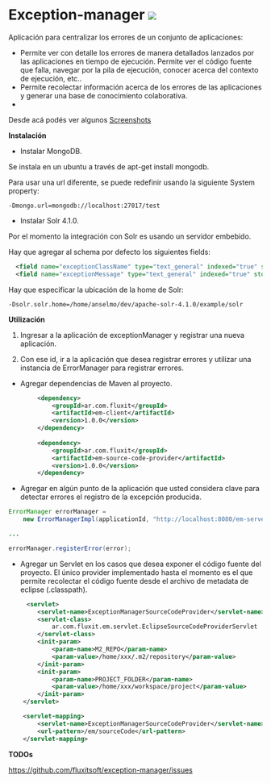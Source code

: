 Exception-manager [![](https://api.travis-ci.org/fluxitsoft/exception-manager.png?branch=master)](http://travis-ci.org/fluxitsoft/exception-manager) 
=====================

Aplicación para centralizar los errores de un conjunto de aplicaciones:
* Permite ver con detalle los errores de manera detallados lanzados por las aplicaciones en tiempo de ejecución. Permite ver el código fuente que falla, navegar por la pila de ejecución, conocer acerca del contexto de ejecución, etc..
* Permite recolectar información acerca de los errores de las aplicaciones y generar una base de conocimiento colaborativa.
* 
Desde acá podés ver algunos  [Screenshots](https://github.com/fluxitsoft/exception-manager/wiki/Screenshots)

**Instalación**

* Instalar MongoDB. 

Se instala en un ubuntu a través de apt-get install mongodb.

Para usar una url diferente, se puede redefinir usando la siguiente System property: 

```
-Dmongo.url=mongodb://localhost:27017/test
```

* Instalar Solr 4.1.0.

Por el momento la integración con Solr es usando un servidor embebido. 

Hay que agregar al schema por defecto los siguientes fields:

```xml
  <field name="exceptionClassName" type="text_general" indexed="true" stored="true"/>
  <field name="exceptionMessage" type="text_general" indexed="true" stored="true"/>
```

Hay que especificar la ubicación de la home de Solr:

```
-Dsolr.solr.home=/home/anselmo/dev/apache-solr-4.1.0/example/solr
```

**Utilización**

1. Ingresar a la aplicación de exceptionManager y registrar una nueva aplicación.

2. Con ese id, ir a la aplicación que desea registrar errores y utilizar una instancia de ErrorManager para registrar errores.

* Agregar dependencias de Maven al proyecto.
```xml
		<dependency>
			<groupId>ar.com.fluxit</groupId>
			<artifactId>em-client</artifactId>
			<version>1.0.0</version>
		</dependency>
		
		<dependency>
			<groupId>ar.com.fluxit</groupId>
			<artifactId>em-source-code-provider</artifactId>
			<version>1.0.0</version>
		</dependency>
```
* Agregar en algún punto de la aplicación que usted considera clave para detectar errores el registro de la excepción producida.

```java
ErrorManager errorManager = 
	new ErrorManagerImpl(applicationId, "http://localhost:8080/em-server/registerError");

...

errorManager.registerError(error);
```

* Agregar un Servlet en los casos que desea exponer el código fuente del proyecto. El único provider implementado hasta el momento es el que permite recolectar el código fuente desde el archivo de metadata de eclipse (.classpath).
```xml
     <servlet>
		<servlet-name>ExceptionManagerSourceCodeProvider</servlet-name>
        <servlet-class>
            ar.com.fluxit.em.servlet.EclipseSourceCodeProviderServlet
        </servlet-class>
        <init-param>
       		<param-name>M2_REPO</param-name>
        	<param-value>/home/xxx/.m2/repository</param-value>
        </init-param>
        <init-param>
       		<param-name>PROJECT_FOLDER</param-name>
        	<param-value>/home/xxx/workspace/project</param-value>
        </init-param>
	</servlet>

	<servlet-mapping>
        <servlet-name>ExceptionManagerSourceCodeProvider</servlet-name>
        <url-pattern>/em/sourceCode</url-pattern>
    </servlet-mapping>
```

**TODOs**

https://github.com/fluxitsoft/exception-manager/issues

